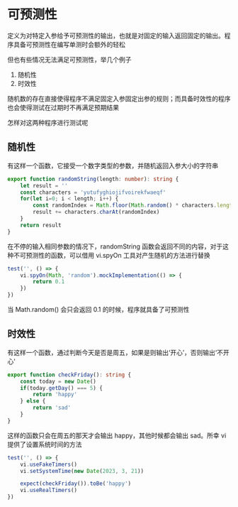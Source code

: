 # 可预测性

定义为对特定入参给予可预测性的输出，也就是对固定的输入返回固定的输出。程序具备可预测性在编写单测时会额外的轻松

但也有些情况无法满足可预测性，举几个例子

1. 随机性
2. 时效性

随机数的存在直接使得程序不满足固定入参固定出参的规则；而具备时效性的程序也会使得测试在过期时不再满足预期结果

怎样对这两种程序进行测试呢

## 随机性

有这样一个函数，它接受一个数字类型的参数，并随机返回入参大小的字符串

```ts
export function randomString(length: number): string {
    let result = ''
    const characters = 'yutufyghiojifvoirekfwaeqf'
    for(let i=0; i < length; i++) {
        const randomIndex = Math.floor(Math.random() * characters.length)
        result += characters.charAt(randomIndex)
    }
    return result
}
```

在不停的输入相同参数的情况下，randomString 函数会返回不同的内容，对于这种不可预测性的函数，可以借用 vi.spyOn 工具对产生随机的方法进行替换

```ts
test('', () => {
    vi.spyOn(Math, 'random').mockImplementation(() => {
        return 0.1
    })
})
```

当 Math.random() 会只会返回 0.1 的时候，程序就具备了可预测性

## 时效性

有这样一个函数，通过判断今天是否是周五，如果是则输出‘开心’，否则输出‘不开心’

```ts
export function checkFriday(): string {
    const today = new Date()
    if(today.getDay() === 5) {
        return 'happy'
    } else {
        return 'sad'
    }
}
```

这样的函数只会在周五的那天才会输出 happy，其他时候都会输出 sad。所幸 vi 提供了设置系统时间的方法

```ts
test('', () => {
    vi.useFakeTimers()
    vi.setSystemTime(new Date(2023, 3, 21))

    expect(checkFriday()).toBe('happy')
    vi.useRealTimers()
})
```
